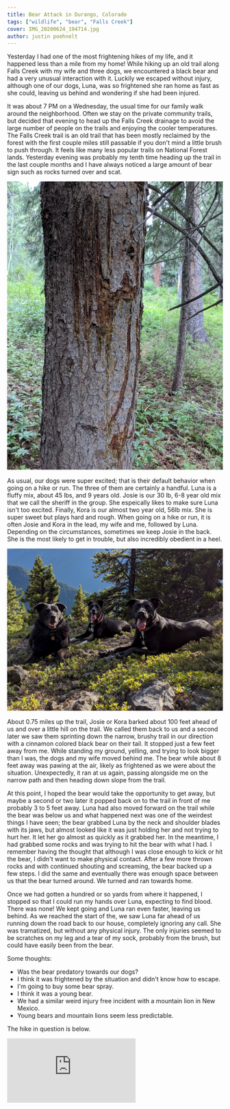 ```yaml
---
title: Bear Attack in Durango, Colorado
tags: ["wildlife", "bear", "Falls Creek"]
cover: IMG_20200624_194714.jpg
author: justin poehnelt
---
```


Yesterday I had one of the most frightening hikes of my life, and it happened less than a mile from my home! While hiking up an old trail along Falls Creek with my wife and three dogs, we encountered a black bear and had a very unusual interaction with it. Luckily we escaped without injury, although one of our dogs, Luna, was so frightened she ran home as fast as she could, leaving us behind and wondering if she had been injured.

It was about 7 PM on a Wednesday, the usual time for our family walk around the neighborhood. Often we stay on the private community trails, but decided that evening to head up the Falls Creek drainage to avoid the large number of people on the trails and enjoying the cooler temperatures. The Falls Creek trail is an old trail that has been mostly reclaimed by the forest with the first couple miles still passable if you don't mind a little brush to push through. It feels like many less popular trails on National Forest lands. Yesterday evening was probably my tenth time heading up the trail in the last couple months and I have always noticed a large amount of bear sign such as rocks turned over and scat. 

![Bear scratches on tree](./IMG_20200624_194714.jpg)

As usual, our dogs were super excited; that is their default behavior when going on a hike or run. The three of them are certainly a handful. Luna is a fluffy mix, about 45 lbs, and 9 years old. Josie is our 30 lb, 6-8 year old mix that we call the sheriff in the group. She espeically likes to make sure Luna isn't too excited. Finally, Kora is our almost two year old, 56lb mix. She is super sweet but plays hard and rough. When going on a hike or run, it is often Josie and Kora in the lead, my wife and me, followed by Luna. Depending on the circumstances, sometimes we keep Josie in the back. She is the most likely to get in trouble, but also incredibly obedient in a heel.

![Our three dogs](./IMG_20200510_180252.jpg)

About 0.75 miles up the trail, Josie or Kora barked about 100 feet ahead of us and over a little hill on the trail. We called them back to us and a second later we saw them sprinting down the narrow, brushy trail in our direction with a cinnamon colored black bear on their tail. It stopped just a few feet away from me. While standing my ground, yelling, and trying to look bigger than I was, the dogs and my wife moved behind me. The bear while about 8 feet away was pawing at the air, likely as frightened as we were about the situation. Unexpectedly, it ran at us again, passing alongside me on the narrow path and then heading down slope from the trail.

At this point, I hoped the bear would take the opportunity to get away, but maybe a second or two later it popped back on to the trail in front of me probably 3 to 5 feet away. Luna had also moved forward on the trail while the bear was below us and what happened next was one of the weirdest things I have seen; the bear grabbed Luna by the neck and shoulder blades with its jaws, but almost looked like it was just holding her and not trying to hurt her. It let her go almost as quickly as it grabbed her. In the meantime, I had grabbed some rocks and was trying to hit the bear with what I had. I remember having the thought that although I was close enough to kick or hit the bear, I didn't want to make physical contact. After a few more thrown rocks and with continued shouting and screaming, the bear backed up a few steps. I did the same and eventually there was enough space between us that the bear turned around. We turned and ran towards home. 

Once we had gotten a hundred or so yards from where it happened, I stopped so that I could run my hands over Luna, expecting to find blood. There was none! We kept going and Luna ran even faster, leaving us behind. As we reached the start of the, we saw Luna far ahead of us running down the road back to our house, completely ignoring any call. She was tramatized, but without any physical injury. The only injuries seemed to be scratches on my leg and a tear of my sock, probably from the brush, but could have easily been from the bear.

Some thoughts:
- Was the bear predatory towards our dogs?
- I think it was frightened by the situation and didn't know how to escape.
- I'm going to buy some bear spray.
- I think it was a young bear.
- We had a similar weird injury free incident with a mountain lion in New Mexico.
- Young bears and mountain lions seem less predictable.

The hike in question is below.

<iframe class="strava" frameborder='0' allowtransparency='true' scrolling='no' src='https://www.strava.com/activities/3788347161/embed/0cc533077519485502a1d515f90ea83cee777cc0'></iframe>
